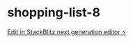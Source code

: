 # shopping-list-8

[Edit in StackBlitz next generation editor ⚡️](https://stackblitz.com/~/github.com/amithcabraal/shopping-list-8)